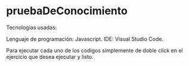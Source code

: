 # pruebaDeConocimiento

Tecnologias usadas:

Lenguaje de programación: Javascript.
IDE: Visual Studio Code.

Para ejecutar cada uno de los codigos simplemente de doble click
en el ejercicio que desea ejecutar y listo.

 
